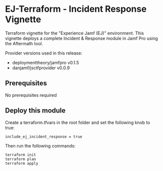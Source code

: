 # EJ-Terraform - Incident Response Vignette

Terraform vignette for the "Experience Jamf (EJ)" environment. This vignette deploys a complete Incident & Response module in Jamf Pro using the Aftermath tool.

Provider versions used in this release:

- deploymenttheory/jamfpro v0.1.5
- danjamf/jsctfprovider v0.0.9

## Prerequisites

No prerequisites required

## Deploy this module

Create a terraform.tfvars in the root folder and set the following knob to true:

```
include_ej_incident_response = true
```

Then run the following commands:

```
terraform init
terraform plan
terraform apply
```

